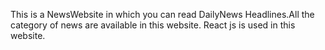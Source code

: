 This is a NewsWebsite in which you can read DailyNews Headlines.All the category of news are available in this website.
React js is used in this website.
